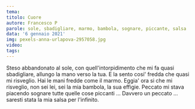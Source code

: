 ```yaml
---
tema:
titolo: Cuore
autore: Francesco P
parole: sole, sbadigliare, marmo, bambola, sognare, piccante, salsa
data: '6 gennaio 2021'
img: pexels-anna-urlapova-2957058.jpg
video: 
tags: 
---
```

Steso abbandonato al sole, con quell'intorpidimento che mi fa quasi sbadigliare,
allungo la mano verso la tua.
E la sento cosi' fredda che quasi mi risveglio. Hai le mani fredde come il marmo.
Eggia' ora si che mi risveglio, non sei lei, sei la mia bambola, la sua effigie.
Peccato mi stava piacendo sognare tutte quelle cose piccanti ...
Davvero un peccato ... saresti stata la mia salsa per l'infinito.
